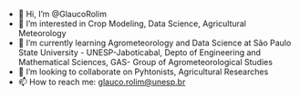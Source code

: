 - 👋 Hi, I’m @GlaucoRolim
- 👀 I’m interested in Crop Modeling, Data Science, Agricultural Meteorology
- 🌱 I’m currently learning Agrometeorology and Data Science at São Paulo State University - UNESP-Jaboticabal, Depto of Engineering and Mathematical Sciences, GAS- Group of Agrometeorological Studies
- 💞️ I’m looking to collaborate on Pyhtonists, Agricultural Researches
- 📫 How to reach me: glauco.rolim@unesp.br

<!---
GlaucoRolim/GlaucoRolim is a ✨ special ✨ repository because its `README.md` (this file) appears on your GitHub profile.
You can click the Preview link to take a look at your changes.
--->
